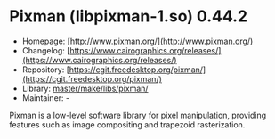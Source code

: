# Pixman (libpixman-1.so) 0.44.2
  - Homepage: [http://www.pixman.org/](http://www.pixman.org/)
  - Changelog: [https://www.cairographics.org/releases/](https://www.cairographics.org/releases/)
  - Repository: [https://cgit.freedesktop.org/pixman/](https://cgit.freedesktop.org/pixman/)
  - Library: [master/make/libs/pixman/](https://github.com/Freetz-NG/freetz-ng/tree/master/make/libs/pixman/)
  - Maintainer: -

Pixman is a low-level software library for pixel manipulation, providing features such as image compositing and trapezoid rasterization.

